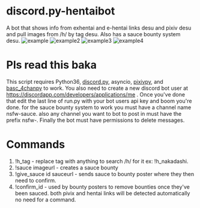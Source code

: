# discord.py-hentaibot
A bot that shows info from exhentai and e-hentai links desu and pixiv desu and pull images from /h/ by tag desu. Also has a sauce bounty system desu.
![example](https://puu.sh/zo3DF/1a7622cd24.png)
![example2](https://puu.sh/zpnUZ/4560791d64.png)
![example3](https://puu.sh/zqctQ/f2629daac0.gif)
![example4](https://puu.sh/zq4Yt/dec7fa618e.gif)

# Pls read this baka
This script requires Python36, [discord.py](https://github.com/Rapptz/discord.py), asyncio, [pixivpy](https://github.com/upbit/pixivpy), and [basc_4chanpy](https://github.com/bibanon/BASC-py4chan) to work. You also need to create a new discord bot user at https://discordapp.com/developers/applications/me . Once you've done that edit the last line of run.py with your bot users api key and boom you're done. for the sauce bounty system to work you must have a channel name nsfw-sauce. also any channel you want to bot to post in must have the prefix nsfw-. Finally the bot must have permissions to delete messages.

# Commands
1. !h_tag - replace tag with anything to search /h/ for it ex: !h_nakadashi.
2. !sauce imageurl - creates a sauce bounty
3. !give_sauce id sauceurl - sends sauce to bounty poster where they then need to confirm.
4. !confirm_id - used by bounty posters to remove bounties once they've been sauced.
both pivix and hentai links will be detected automatically no need for a command.
